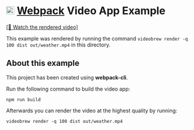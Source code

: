 # <img src="https://raw.githubusercontent.com/webpack/media/master/logo/icon.svg" height="22px" alt="Svelte Logo" /> [Webpack](https://webpack.js.org/) Video App Example

[[📼 Watch the rendered video]](./out/weather.mp4)

This example was rendered by running the command `videobrew render -q 100 dist out/weather.mp4` in this directory.

## About this example

This project has been created using **webpack-cli**.

Run the following command to build the video app:

```
npm run build
```

Afterwards you can render the video at the highest quality by running:

```
videobrew render -q 100 dist out/weather.mp4
```
